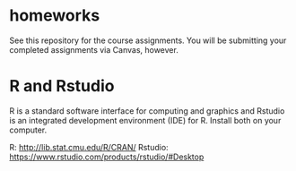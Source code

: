 # homeworks

See this repository for the course assignments.  You will be submitting your
completed assignments via Canvas, however.

# R and Rstudio

R is a standard software interface for computing and graphics and Rstudio is an integrated
development environment (IDE) for R.  Install both on your computer.

R: http://lib.stat.cmu.edu/R/CRAN/
Rstudio: https://www.rstudio.com/products/rstudio/#Desktop